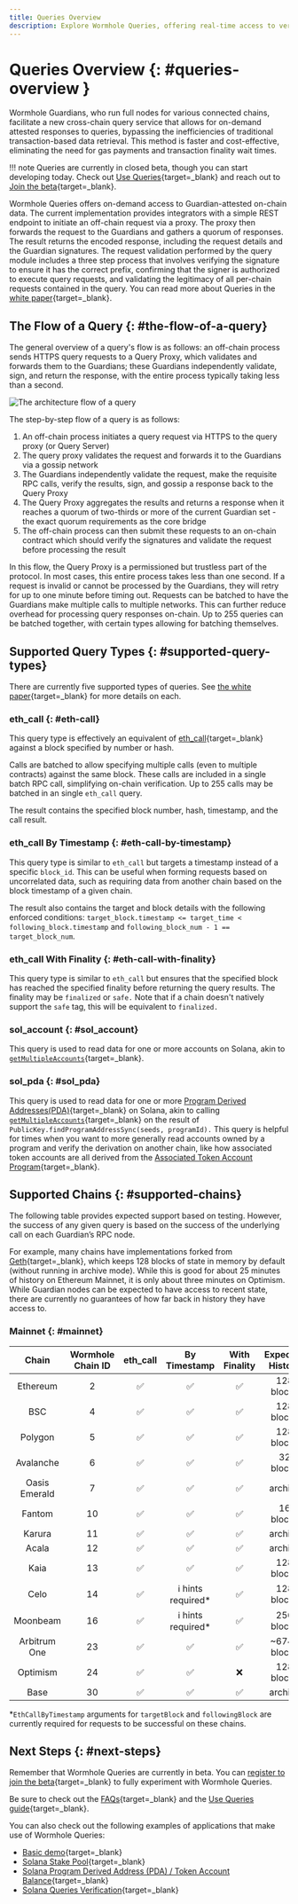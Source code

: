 ```yaml
---
title: Queries Overview
description: Explore Wormhole Queries, offering real-time access to verified blockchain data via a REST endpoint, enabling secure cross-chain interactions and verifications.
---
```


# Queries Overview {: #queries-overview }

Wormhole Guardians, who run full nodes for various connected chains, facilitate a new cross-chain query service that allows for on-demand attested responses to queries, bypassing the inefficiencies of traditional transaction-based data retrieval. This method is faster and cost-effective, eliminating the need for gas payments and transaction finality wait times.

!!! note
Queries are currently in closed beta, though you can start developing today. Check out [Use Queries](/docs/build/applications/queries/use-queries/){target=\_blank} and reach out to [Join the beta](https://forms.clickup.com/45049775/f/1aytxf-10244/JKYWRUQ70AUI99F32Q){target=\_blank}.

Wormhole Queries offers on-demand access to Guardian-attested on-chain data. The current implementation provides integrators with a simple REST endpoint to initiate an off-chain request via a proxy. The proxy then forwards the request to the Guardians and gathers a quorum of responses. The result returns the encoded response, including the request details and the Guardian signatures. The request validation performed by the query module includes a three step process that involves verifying the signature to ensure it has the correct prefix, confirming that the signer is authorized to execute query requests, and validating the legitimacy of all per-chain requests contained in the query. You can read more about Queries in the [white paper](https://github.com/wormhole-foundation/wormhole/blob/main/whitepapers/0013_ccq.md){target=\_blank}.

## The Flow of a Query {: #the-flow-of-a-query}

The general overview of a query's flow is as follows: an off-chain process sends HTTPS query requests to a Query Proxy, which validates and forwards them to the Guardians; these Guardians independently validate, sign, and return the response, with the entire process typically taking less than a second.

![The architecture flow of a query](/docs/images/build/applications/queries/overview/overview-1.webp)

The step-by-step flow of a query is as follows:

1. An off-chain process initiates a query request via HTTPS to the query proxy (or Query Server)
2. The query proxy validates the request and forwards it to the Guardians via a gossip network
3. The Guardians independently validate the request, make the requisite RPC calls, verify the results, sign, and gossip a response back to the Query Proxy
4. The Query Proxy aggregates the results and returns a response when it reaches a quorum of two-thirds or more of the current Guardian set - the exact quorum requirements as the core bridge
5. The off-chain process can then submit these requests to an on-chain contract which should verify the signatures and validate the request before processing the result

In this flow, the Query Proxy is a permissioned but trustless part of the protocol. In most cases, this entire process takes less than one second. If a request is invalid or cannot be processed by the Guardians, they will retry for up to one minute before timing out. Requests can be batched to have the Guardians make multiple calls to multiple networks. This can further reduce overhead for processing query responses on-chain. Up to 255 queries can be batched together, with certain types allowing for batching themselves.

## Supported Query Types {: #supported-query-types}

There are currently five supported types of queries. See [the white paper](https://github.com/wormhole-foundation/wormhole/blob/main/whitepapers/0013_ccq.md){target=\_blank} for more details on each.

### eth_call {: #eth-call}

This query type is effectively an equivalent of [eth_call](https://ethereum.org/en/developers/docs/apis/json-rpc/#eth_call){target=\_blank} against a block specified by number or hash.

Calls are batched to allow specifying multiple calls (even to multiple contracts) against the same block. These calls are included in a single batch RPC call, simplifying on-chain verification. Up to 255 calls may be batched in an single `eth_call` query.

The result contains the specified block number, hash, timestamp, and the call result.

### eth_call By Timestamp {: #eth-call-by-timestamp}

This query type is similar to `eth_call` but targets a timestamp instead of a specific `block_id`. This can be useful when forming requests based on uncorrelated data, such as requiring data from another chain based on the block timestamp of a given chain.

The result also contains the target and block details with the following enforced conditions: `target_block.timestamp <= target_time < following_block.timestamp` and `following_block_num - 1 == target_block_num`.

### eth_call With Finality {: #eth-call-with-finality}

This query type is similar to `eth_call` but ensures that the specified block has reached the specified finality before returning the query results. The finality may be `finalized` or `safe.` Note that if a chain doesn't natively support the `safe` tag, this will be equivalent to `finalized.`

### sol_account {: #sol_account}

This query is used to read data for one or more accounts on Solana, akin to [`getMultipleAccounts`](https://solana.com/docs/rpc/http/getmultipleaccounts){target=\_blank}.

### sol_pda {: #sol_pda}

This query is used to read data for one or more [Program Derived Addresses(PDA)](https://www.anchor-lang.com/docs/pdas){target=\_blank} on Solana, akin to calling [`getMultipleAccounts`](https://solana.com/docs/rpc/http/getmultipleaccounts){target=\_blank} on the result of `PublicKey.findProgramAddressSync(seeds, programId).` This query is helpful for times when you want to more generally read accounts owned by a program and verify the derivation on another chain, like how associated token accounts are all derived from the [Associated Token Account Program](https://spl.solana.com/associated-token-account){target=\_blank}.

## Supported Chains {: #supported-chains}

The following table provides expected support based on testing. However, the success of any given query is based on the success of the underlying call on each Guardian’s RPC node.

For example, many chains have implementations forked from [Geth](https://github.com/ethereum/go-ethereum){target=\_blank}, which keeps 128 blocks of state in memory by default (without running in archive mode). While this is good for about 25 minutes of history on Ethereum Mainnet, it is only about three minutes on Optimism. While Guardian nodes can be expected to have access to recent state, there are currently no guarantees of how far back in history they have access to.

### Mainnet {: #mainnet}

|     Chain     | Wormhole Chain ID | eth_call |    By Timestamp     | With Finality | Expected History |
| :-----------: | :---------------: | :------: | :-----------------: | :-----------: | :--------------: |
|   Ethereum    |         2         |    ✅    |         ✅          |      ✅       |    128 blocks    |
|      BSC      |         4         |    ✅    |         ✅          |      ✅       |    128 blocks    |
|    Polygon    |         5         |    ✅    |         ✅          |      ✅       |    128 blocks    |
|   Avalanche   |         6         |    ✅    |         ✅          |      ✅       |    32 blocks     |
| Oasis Emerald |         7         |    ✅    |         ✅          |      ✅       |     archive      |
|    Fantom     |        10         |    ✅    |         ✅          |      ✅       |    16 blocks     |
|    Karura     |        11         |    ✅    |         ✅          |      ✅       |     archive      |
|     Acala     |        12         |    ✅    |         ✅          |      ✅       |     archive      |
|     Kaia      |        13         |    ✅    |         ✅          |      ✅       |    128 blocks    |
|     Celo      |        14         |    ✅    | ℹ️ hints required\* |      ✅       |    128 blocks    |
|   Moonbeam    |        16         |    ✅    | ℹ️ hints required\* |      ✅       |    256 blocks    |
| Arbitrum One  |        23         |    ✅    |         ✅          |      ✅       |   ~6742 blocks   |
|   Optimism    |        24         |    ✅    |         ✅          |      ❌       |    128 blocks    |
|     Base      |        30         |    ✅    |         ✅          |      ✅       |     archive      |

\*`EthCallByTimestamp` arguments for `targetBlock` and `followingBlock` are currently required for requests to be successful on these chains.

## Next Steps {: #next-steps}

Remember that Wormhole Queries are currently in beta. You can [register to join the beta](https://forms.clickup.com/45049775/f/1aytxf-10244/JKYWRUQ70AUI99F32Q){target=\_blank} to fully experiment with Wormhole Queries.

Be sure to check out the [FAQs](/docs/build/applications/queries/faqs/){target=\_blank} and the [Use Queries guide](/docs/build/applications/queries/use-queries/){target=\_blank}.

You can also check out the following examples of applications that make use of Wormhole Queries:

- [Basic demo](https://github.com/wormholelabs-xyz/example-queries-demo/){target=\_blank}
- [Solana Stake Pool](https://github.com/wormholelabs-xyz/example-queries-solana-stake-pool){target=\_blank}
- [Solana Program Derived Address (PDA) / Token Account Balance](https://github.com/wormholelabs-xyz/example-queries-solana-pda){target=\_blank}
- [Solana Queries Verification](https://github.com/wormholelabs-xyz/example-queries-solana-verify){target=\_blank}

